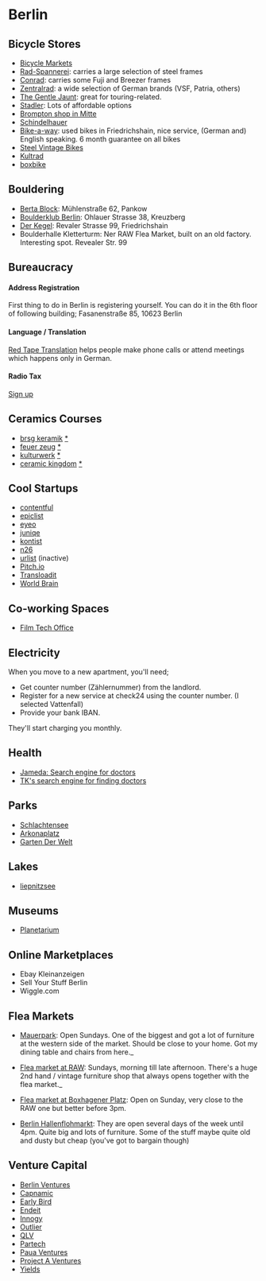 # Berlin

## Bicycle Stores

* [Bicycle Markets](http://berlinerfahrradmarkt.de/termine)
* [Rad-Spannerei](https://rad-spannerei.de/): carries a large selection of steel frames
* [Conrad](http://www.worldpacker.com/): carries some Fuji and Breezer frames 
* [Zentralrad](https://www.zentralrad.de/): a wide selection of German brands (VSF, Patria, others)
* [The Gentle Jaunt](http://thegentlejaunt.com): great for touring-related.
* [Stadler](https://www.google.com/maps/place/Zweirad-Center+Stadler+GmbH/@52.5031609,13.4515225,13.3z/data=!4m5!3m4!1s0x0:0x5baacd3e22e7835!8m2!3d52.5227754!4d13.4631014?hl=en&shorturl=1): Lots of affordable options
* [Brompton shop in Mitte](https://www.theurbanmobilitystore.com/?lang=en)
* [Schindelhauer](https://www.schindelhauerbikes.com/)
* [Bike-a-way](http://www.bikeawayberlin.com/): used bikes in Friedrichshain, nice service, (German and) English speaking. 6 month guarantee on all bikes
* [Steel Vintage Bikes](http://steel-vintage.com)
* [Kultrad](https://www.kultrad.de/pages/ueber-kultrad)
* [boxbike](https://www.boxbike.de/)



## Bouldering

* [Berta Block](http://www.bertablock.de/): Mühlenstraße 62, Pankow
* [Boulderklub Berlin](http://boulderklub.de/): Ohlauer Strasse 38, Kreuzberg
* [Der Kegel](http://derkegel.de/): Revaler Strasse 99, Friedrichshain
* Boulderhalle Kletterturm: Ner RAW Flea Market, built on an old factory. Interesting spot. Revealer Str. 99

## Bureaucracy

#### Address Registration

First thing to do in Berlin is registering yourself. You can do it in the 6th floor of following building;
Fasanenstraße 85, 10623 Berlin

#### Language / Translation

[Red Tape Translation](https://www.redtapetranslation.com/) helps people make phone calls or attend meetings which happens only in German. 

#### Radio Tax

[Sign up](https://www.rundfunkbeitrag.de/buergerinnen_und_buerger/formulare/anmelden/index_ger.html)

## Ceramics Courses

* [brsg keramik](https://brsg-keramik.com/workshops/) [*](https://www.google.com/maps?ll=52.517418,13.465936&z=16&t=m&hl=en-US&gl=DE&mapclient=embed&cid=2275286225499420429)
* [feuer zeug](http://www.feuer-zeug-keramik.de/toepferkurse.html) [*](https://www.google.de/maps/place/Lenaustra%C3%9Fe+23,+12047+Berlin/@52.4902682,13.4238435,17z/data=!3m1!4b1!4m5!3m4!1s0x47a84fb65d9475b7:0x37399a3c7021a652!8m2!3d52.4902682!4d13.4260322)
* [kulturwerk](https://www.bbk-kulturwerk.de/con/kulturwerk/front_content.php?idart=215&idartlang=377&idcat=46&changelang=7) [*](https://www.google.de/maps/place/Osloer+Str.+102,+13359+Berlin/@52.55514,13.3775313,17z/data=!3m1!4b1!4m5!3m4!1s0x47a8522516b51333:0xf6be951e7556450f!8m2!3d52.55514!4d13.37972)
* [ceramic kingdom](https://www.ceramickingdomberlin.com/classes/) [*](https://www.google.de/maps/place/Ceramic+Kingdom/@52.4792104,13.4321666,15z/data=!4m2!3m1!1s0x0:0xab672d8542154e6f?sa=X&ved=2ahUKEwjZxJPiw7DdAhVmiIsKHUvhANIQ_BIwEXoECAcQCQ)

## Cool Startups

* [contentful](https://contentful.com)
* [epiclist](https://angel.co/epiclist)
* [eyeo](https://eyeo.com/)
* [juniqe](https://www.juniqe.com/)
* [kontist](https://angel.co/kontist)
* [n26](https://n26.com)
* [urlist](https://angel.co/urlist) (inactive)
* [Pitch.io](https://pitch.com/)
* [Transloadit](https://transloadit.com)
* [World Brain](https://worldbrain.io/)

## Co-working Spaces

* [Film Tech Office](https://www.filmtechoffice.com/)

## Electricity

When you move to a new apartment, you'll need;

* Get counter number (Zählernummer) from the landlord.
* Register for a new service at check24 using the counter number. (I selected Vattenfall)
* Provide your bank IBAN.

They'll start charging you monthly. 

## Health

* [Jameda: Search engine for doctors](https://www.jameda.de/)
* [TK's search engine for finding doctors](https://www.tk-aerztefuehrer.de/TK/start.htm)

## Parks

* [Schlachtensee](https://de.m.wikipedia.org/wiki/Schlachtensee)
* [Arkonaplatz](https://de.m.wikipedia.org/wiki/Arkonaplatz)
* [Garten Der Welt](https://gruen-berlin.de/gaerten-der-welt)

## Lakes

* [liepnitzsee](http://www.findingberlin.com/liepnitzsee/)

## Museums

* [Planetarium](http://www.planetarium.berlin/)

## Online Marketplaces

* Ebay Kleinanzeigen
* Sell Your Stuff Berlin
* Wiggle.com

## Flea Markets

* [Mauerpark](https://goo.gl/6wioq7): Open Sundays. One of the biggest and got a lot of furniture at the western side of the market. Should be close to your home. Got my dining table and chairs from here._

* [Flea market at RAW](https://goo.gl/rXnRbA): Sundays, morning till late afternoon. There's a huge 2nd hand / vintage furniture shop that always opens together with the flea market._

* [Flea market at Boxhagener Platz](https://goo.gl/maps/ZUcd6NweQZF2): Open on Sunday, very close to the RAW one but better before 3pm.

* [Berlin Hallenflohmarkt](https://goo.gl/7cfQWc): They are open several days of the week until 4pm. Quite big and lots of furniture. Some of the stuff maybe quite old and dusty but cheap (you've got to bargain though)

## Venture Capital 

* [Berlin Ventures](http://www.berlinventures.com/)
* [Capnamic](https://capnamic.com/)
* [Early Bird](https://earlybird.com/)
* [Endeit](https://endeit.com/)
* [Innogy](https://www.innogy.ventures/)
* [Outlier](https://outlierventures.io/)
* [QLV](http://www.qlv.berlin/)
* [Partech](https://partechpartners.com/)
* [Paua Ventures](https://angel.co/paua-ventures)
* [Project A Ventures](https://www.project-a.com)
* [Yields](https://angel.co/yields-internet-ventures)
